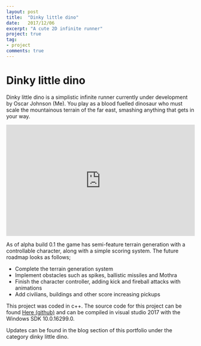 ```yaml
---
layout: post
title:  "Dinky little dino"
date:   2017/12/06
excerpt: "A cute 2D infinite runner"
project: true
tag:
- project
comments: true
---
```


# Dinky little dino
Dinky little dino is a simplistic infinite runner currently under development by Oscar Johnson (Me). You play as a blood fuelled dinosaur who must scale the mountainous terrain of the far east, smashing anything that gets in your way.

<div style='position:relative;padding-bottom:59%'><iframe src='https://gfycat.com/ifr/InsecureCompassionateKinglet' frameborder='0' scrolling='no' width='100%' height='100%' style='position:absolute;top:0;left:0;' allowfullscreen></iframe></div>

As of alpha build 0.1 the game has semi-feature terrain generation with a controllable character, along with a simple scoring system. The future roadmap looks as follows; <br>
- Complete the terrain generation system
- Implement obstacles such as spikes, ballistic missiles and Mothra
- Finish the character controller, adding kick and fireball attacks with animations
- Add civilians, buildings and other score increasing pickups

This project was coded in c++. The source code for this project can be found [Here (github)](https://github.com/JohnnersUK/Dinky-Little-Dino) and can be compiled in visual studio 2017 with the Windows SDK 10.0.16299.0.

Updates can be found in the blog section of this portfolio under the category dinky little dino.
